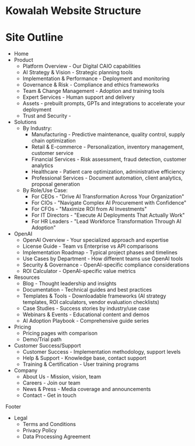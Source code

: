 # Kowalah Website Structure

# Site Outline

* Home  
* Product  
  * Platform Overview \- Our Digital CAIO capabilities  
  * AI Strategy & Vision \- Strategic planning tools  
  * Implementation & Performance \- Deployment and monitoring  
  * Governance & Risk \- Compliance and ethics frameworks  
  * Team & Change Management \- Adoption and training tools  
  * Expert Services \- Human support and delivery  
  * Assets \- prebuilt prompts, GPTs and integrations to accelerate your deployment  
  * Trust and Security \-   
* Solutions  
  * By Industry:  
    * Manufacturing \- Predictive maintenance, quality control, supply chain optimization  
    * Retail & E-commerce \- Personalization, inventory management, customer service  
    * Financial Services \- Risk assessment, fraud detection, customer analytics  
    * Healthcare \- Patient care optimization, administrative efficiency  
    * Professional Services \- Document automation, client analytics, proposal generation  
  * By Role/Use Case:  
    * For CEOs \- "Drive AI Transformation Across Your Organization"  
    * For CIOs \- "Navigate Complex AI Procurement with Confidence"  
    * For CFOs \- "Maximize ROI from AI Investments"  
    * For IT Directors \- "Execute AI Deployments That Actually Work"  
    * For HR Leaders \- "Lead Workforce Transformation Through AI Adoption"  
* OpenAI  
  * OpenAI Overview \- Your specialized approach and expertise  
  * License Guide \- Team vs Enterprise vs API comparisons  
  * Implementation Roadmap \- Typical project phases and timelines  
  * Use Cases by Department \- How different teams use OpenAI tools  
  * Security & Governance \- OpenAI-specific compliance considerations  
  * ROI Calculator \- OpenAI-specific value metrics  
* Resources  
  * Blog \- Thought leadership and insights  
  * Documentation \- Technical guides and best practices  
  * Templates & Tools \- Downloadable frameworks (AI strategy templates, ROI calculators, vendor evaluation checklists)  
  * Case Studies \- Success stories by industry/use case  
  * Webinars & Events \- Educational content and demos  
  * AI Adoption Playbook \- Comprehensive guide series  
* Pricing  
  * Pricing pages with comparison  
  * Demo/Trial path  
* Customer Success/Support  
  * Customer Success \- Implementation methodology, support levels  
  * Help & Support \- Knowledge base, contact support  
  * Training & Certification \- User training programs  
* Company  
  * About Us \- Mission, vision, team  
  * Careers \- Join our team  
  * News & Press \- Media coverage and announcements  
  * Contact \- Get in touch

Footer

* Legal  
  * Terms and Conditions  
  * Privacy Policy  
  * Data Processing Agreement
